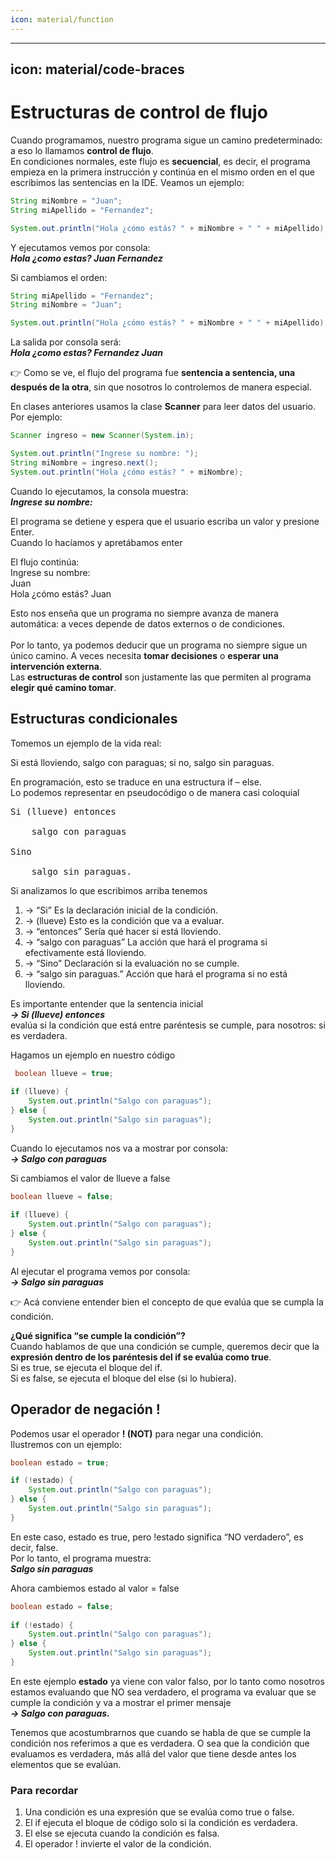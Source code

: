```yaml
---
icon: material/function
---
```


---
icon: material/code-braces
---

# Estructuras de control de flujo


Cuando programamos, nuestro programa sigue un camino predeterminado: a eso lo llamamos **control de flujo**.<br>
En condiciones normales, este flujo es **secuencial**, es decir, el programa empieza en la primera instrucción y continúa en el mismo orden en el que escribimos las sentencias en la IDE.
Veamos un ejemplo:<br>

```java
String miNombre = "Juan";
String miApellido = "Fernandez";

System.out.println("Hola ¿cómo estás? " + miNombre + " " + miApellido);
```

Y ejecutamos vemos por consola:<br>
***Hola ¿como estas? Juan Fernandez***

Si cambiamos el orden:<br>
```java
String miApellido = "Fernandez";
String miNombre = "Juan";

System.out.println("Hola ¿cómo estás? " + miNombre + " " + miApellido);
```

La salida por consola será:<br>
***Hola ¿como estas? Fernandez Juan***

👉 Como se ve, el flujo del programa fue **sentencia a sentencia, una después de la otra**, sin que nosotros 
lo controlemos de manera especial.

En clases anteriores usamos la clase **Scanner** para leer datos del usuario. Por ejemplo:<br>
```java
Scanner ingreso = new Scanner(System.in);

System.out.println("Ingrese su nombre: ");
String miNombre = ingreso.next();
System.out.println("Hola ¿cómo estás? " + miNombre);
```

Cuando lo ejecutamos, la consola muestra:<br>
***Ingrese su nombre:***

El programa se detiene y espera que el usuario escriba un valor y presione Enter.<br>
Cuando lo hacíamos y apretábamos enter<br>

El flujo continúa:<br>
Ingrese su nombre:<br>
Juan<br>
Hola ¿cómo estás? Juan<br>

Esto nos enseña que un programa no siempre avanza de manera automática: a veces depende de datos externos o 
de condiciones.<br><br>
Por lo tanto, ya podemos deducir que un programa no siempre sigue un único camino. A veces necesita 
**tomar decisiones** o **esperar una intervención externa**.<br>
Las **estructuras de control** son justamente las que permiten al programa **elegir qué camino tomar**.


## Estructuras condicionales


Tomemos un ejemplo de la vida real:

Si está lloviendo, salgo con paraguas;
si no, salgo sin paraguas.

En programación, esto se traduce en una estructura if – else.<br>
Lo podemos representar en pseudocódigo o de manera casi coloquial

<pre>
Si (llueve) entonces<br>
    salgo con paraguas<br>
Sino<br>
	salgo sin paraguas.
</pre>

Si analizamos lo que escribimos arriba tenemos 

1) →  “Si” Es la declaración inicial de la condición.
2) →  (llueve) Esto es la condición que va a evaluar.
3) → “entonces” Sería qué hacer si está lloviendo.
4) → “salgo con paraguas” La acción que hará el programa si efectivamente está lloviendo.
5) → “Sino” Declaración si la evaluación no se cumple.
6) → “salgo sin paraguas.” Acción que hará el programa si no está lloviendo.

Es importante entender que la sentencia inicial<br>
***→ Si (llueve) entonces*** <br>
evalúa si la condición que está entre paréntesis se cumple, para nosotros: si es verdadera.

Hagamos un ejemplo en nuestro código<br>
```java
 boolean llueve = true;
        
if (llueve) {
    System.out.println("Salgo con paraguas");
} else {
    System.out.println("Salgo sin paraguas");
}
```

Cuando lo ejecutamos nos va a mostrar por consola:<br>
***→ Salgo con paraguas***

Si cambiamos el valor de llueve a false<br>
```java
boolean llueve = false;
        
if (llueve) {
    System.out.println("Salgo con paraguas");
} else {
    System.out.println("Salgo sin paraguas");
}
```

Al ejecutar el programa vemos por consola:<br>
***→ Salgo sin paraguas***


👉 Acá conviene entender bien el concepto de que evalúa que se cumpla la condición.

**¿Qué significa “se cumple la condición”?**<br>
Cuando hablamos de que una condición se cumple, queremos decir que la **expresión dentro de los paréntesis 
del if se evalúa como true**.<br>
Si es true, se ejecuta el bloque del if.<br>
Si es false, se ejecuta el bloque del else (si lo hubiera).<br>

## Operador de negación !

Podemos usar el operador **! (NOT)** para negar una condición.<br>
Ilustremos con un ejemplo:<br>
```java
boolean estado = true;

if (!estado) {
    System.out.println("Salgo con paraguas");
} else {
    System.out.println("Salgo sin paraguas");
}
```

En este caso, estado es true, pero !estado significa “NO verdadero”, es decir, false.<br>
Por lo tanto, el programa muestra:<br>
***Salgo sin paraguas***

Ahora cambiemos estado al valor = false<br>

```java
boolean estado = false;
        
if (!estado) {
    System.out.println("Salgo con paraguas");
} else {
    System.out.println("Salgo sin paraguas");
}
```

En este ejemplo **estado** ya viene con valor falso, por lo tanto como nosotros estamos evaluando que NO sea verdadero, 
el programa va evaluar que se cumple la condición y va a mostrar el primer mensaje<br>
***→ Salgo con paraguas.*** 

Tenemos que acostumbrarnos que cuando se habla de que se cumple la condición nos referimos a que es verdadera. 
O sea que la condición que evaluamos es verdadera, más allá del valor que tiene desde antes los elementos que se 
evalúan.

### Para recordar<br>
1. Una condición es una expresión que se evalúa como true o false.
2. El if ejecuta el bloque de código solo si la condición es verdadera.
3. El else se ejecuta cuando la condición es falsa.
4. El operador ! invierte el valor de la condición.
